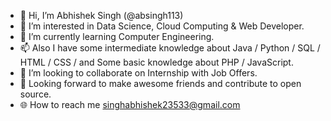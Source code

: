 - 👋 Hi, I’m  Abhishek Singh (@absingh113)
- 👀 I’m interested in Data Science, Cloud Computing & Web Developer.
- 🌱 I’m currently learning Computer Engineering.
- 📫 Also I have some intermediate knowledge about Java / Python / SQL / HTML / CSS / and Some basic knowledge about PHP / JavaScript.
- 💞️ I’m looking to collaborate on Internship with Job Offers.
- 🤝 Looking forward to make awesome friends and contribute to open source.
- 🌐 How to reach me singhabhishek23533@gmail.com

<!---
absingh113/absingh113 is a ✨ special ✨ repository because its `README.md` (this file) appears on your GitHub profile.
You can click the Preview link to take a look at your changes.
--->

